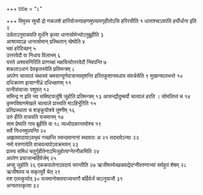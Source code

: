 +++
title = "८"

+++
विमुच्य स्रुचौ द्रो णकलशे हारियोजनग्रहणमुपयामगृहीतोऽसि हरिरसीति १
धाताश्चाऽवपति हर्योर्धाना इति २  
उन्नेताऽनुवाचयति मूर्धनि
कृत्वा धानासोमेभ्योऽनुब्रूहीति ३  
आश्राव्याऽह धानासोमान् प्रस्थितान्
न्प्रेष्येति ४  
भक्षं हरेदिच्छन् ५  
उत्तरवेदौ वा निधाय विलाभम् ६  
यस्ते
अश्वसनिरिति प्राणभक्षं भक्षयित्वोत्तरवेदौ निवपन्ति ७  
शकलाऽधानं
देवकृतस्येति प्रतिमन्त्रम् ८  
अपरेण चात्वालं यथास्वं
चमसान्पूर्णपात्रानवमृशन्ति हरितकुशानवधाय संवर्चसेति ९
मुखान्यालभन्ते १०  
दधिक्राव्ण इत्याग्नीध्रे दधिभक्षणम् ११  
पत्नीसंयाजाः
पशुवत् १२  
समिन्द्र ण इति नव समिष्टयजूंषि जुहोति प्रतिमन्त्रम् १३
आसन्द्यौदुम्बर्यौ चात्वालं हरति । सोमलिप्तं च १४  
कृष्णविषाणमेखले
चात्वाले प्रास्यति माऽहिर्भूरिति १५  
प्रतिप्रस्थाता च
शङ्कुयोक्त्रे तूष्णीम् १६  
उरुं हीति वाचयति
यजमानम् १७  
साम प्रेष्यति गाय ब्रूहीति वा १८
व्यध्वोदकान्तयोश्च १९  
सर्वे निधनमुपयन्ति
२०  
आहृतमादायाऽवभृथं गच्छन्ति स्यन्दमानानां स्थावराः अ २१
तदभावेऽन्याः २२  
नमो वरुणायेति वाचयत्यपोऽवक्रमयन्
२३  
प्रास्य समिधं चतुर्गृहीतेनाऽभिजुहोत्यग्नेरनीकमिति २४  
अपरेण
प्रयाजान्बर्हिर्वर्जम् २५  
अप्सु जुहोति २६
एककपालेनाऽवदायं चरन्तीति २७
ऋजीषस्येच्छन्नवद्येदग्नीवरुणाभ्यां
सर्वहुतं शेषम् २८  
ऋजीषस्य च सकृत्पूर्वे चेत् २९  
वश एतत्कुर्यात् ३०
यजमानोक्तावाज्यभागौ बर्हिर्वर्जं चाऽनुयाजौ ३१  
अन्यतरत्कृत्वा
३२  
